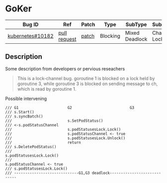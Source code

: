 
# GoKer

| Bug ID|  Ref | Patch | Type | SubType | SubsubType |
| ----  | ---- | ----  | ---- | ---- | ---- |
|[kubernetes#10182]|[pull request]|[patch]| Blocking | Mixed Deadlock | Channel & Lock |

[kubernetes#10182]:(kubernetes10182_test.go)
[patch]:https://github.com/kubernetes/kubernetes/pull/10182/files
[pull request]:https://github.com/kubernetes/kubernetes/pull/10182
 
## Description

Some description from developers or pervious reseachers

>  This is a lock-channel bug. goroutine 1 is blocked on a lock
   held by goroutine 3, while goroutine 3 is blocked on sending
   message to ch, which is read by goroutine 1.

Possible intervening

```
/// G1 						G2							G3
/// s.Start()
/// s.syncBatch()
/// 						s.SetPodStatus()
/// <-s.podStatusChannel
/// 						s.podStatusesLock.Lock()
/// 						s.podStatusChannel <- true
/// 						s.podStatusesLock.Unlock()
/// 						return
/// s.DeletePodStatus()
/// 													s.podStatusesLock.Lock()
/// 													s.podStatusChannel <- true
/// s.podStatusesLock.Lock()
/// -----------------------------G1,G3 deadlock----------------------------
```

